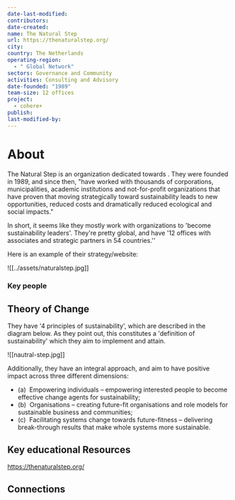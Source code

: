 ```yaml
---
date-last-modified: 
contributors: 
date-created: 
name: The Natural Step
url: https://thenaturalstep.org/
city: 
country: The Netherlands
operating-region:
  - " Global Network"
sectors: Governance and Community
activities: Consulting and Advisory
date-founded: "1989"
team-size: 12 offices
project:
  - cohere+
publish: 
last-modified-by:
---
```


# About 

The Natural Step is an organization dedicated towards . They were founded in 1989, and since then, "have worked with thousands of corporations, municipalities, academic institutions and not-for-profit organizations that have proven that moving strategically toward sustainability leads to new opportunities, reduced costs and dramatically reduced ecological and social impacts."

In short, it seems like they mostly work with organizations to 'become sustainability leaders'. They're pretty global, and have '12 offices with associates and strategic partners in 54 countries.''

Here is an example of their strategy/website:

![[../assets/naturalstep.jpg]]

### Key people 



## Theory of Change 

They have '4 principles of sustainability', which are described in the diagram below. As they point out, this constitutes a 'definition of sustainability' which they aim to implement and attain. 

![[nautral-step.jpg]]

Additionally, they have an integral approach, and aim to have positive impact across three different dimensions: 

- (a)  Empowering individuals – empowering interested people to become effective change agents for sustainability;
- (b)  Organisations – creating future-fit organisations and role models for sustainable business and communities;
- (c)  Facilitating systems change towards future-fitness – delivering break-through results that make whole systems more sustainable.
## Key educational Resources 

https://thenaturalstep.org/

## Connections 


